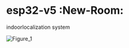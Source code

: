 #  esp32-v5 :New-Room:


indoorlocalization system

![Figure_1](https://github.com/user-attachments/assets/e3930069-bd74-4271-abbb-cf8a52917347)
